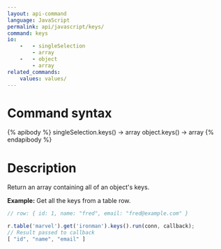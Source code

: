 ```yaml
---
layout: api-command
language: JavaScript
permalink: api/javascript/keys/
command: keys
io:
    -   - singleSelection
        - array
    -   - object
        - array
related_commands:
    values: values/
---
```


# Command syntax #

{% apibody %}
singleSelection.keys() &rarr; array
object.keys() &rarr; array
{% endapibody %}

# Description #

Return an array containing all of an object's keys.

__Example:__ Get all the keys from a table row.

```js
// row: { id: 1, name: "fred", email: "fred@example.com" }

r.table('marvel').get('ironman').keys().run(conn, callback);
// Result passed to callback
[ "id", "name", "email" ]
```
